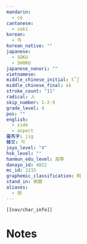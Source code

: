 ```yaml
---
mandarin:
  - cè
cantonese:
  - zak1
korean:
  - 측
korean_native: ""
japanese:
  - SOKU
  - SHOKU
japanese_nanori: ""
vietnamese:
middle_chinese_initial: t͡ʃ
middle_chinese_final: ɨk
stroke_count: "11"
radical: 人
skip_number: 1-2-9
grade_level: 4
pos: ""
english:
  - side
  - aspect
羅馬字: jig
韓文: 직
joyo_level: "4"
hsk_level: ""
hanmun_edu_level: 高等
danayo_id: 4022
mc_id: 1215
graphemic_classification: 則
stand_in: 側面
aliases:
  - 侧
---
```

```meta-bind-embed
[[nav/char_info]]
```

# Notes
